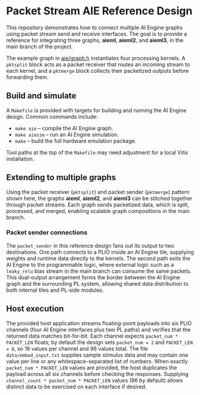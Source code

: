 # Packet Stream AIE Reference Design

This repository demonstrates how to connect multiple AI Engine graphs using packet stream send and receive interfaces. The goal is to provide a reference for integrating three graphs, **aieml**, **aieml2**, and **aieml3**, in the main branch of the project.

The example graph in [aie/graph.h](aie/graph.h) instantiates four processing kernels. A `pktsplit` block acts as a packet receiver that routes an incoming stream to each kernel, and a `pktmerge` block collects their packetized outputs before forwarding them.

## Build and simulate

A `Makefile` is provided with targets for building and running the AI Engine design. Common commands include:

- `make aie` – compile the AI Engine graph.
- `make aiesim` – run an AI Engine simulation.
- `make` – build the full hardware emulation package.

Tool paths at the top of the `Makefile` may need adjustment for a local Vitis installation.

## Extending to multiple graphs

Using the packet receiver (`pktsplit`) and packet sender (`pktmerge`) pattern shown here, the graphs **aieml**, **aieml2**, and **aieml3** can be stitched together through packet streams. Each graph sends packetized data, which is split, processed, and merged, enabling scalable graph compositions in the main branch.

### Packet sender connections

The `packet_sender` in this reference design fans out its output to two destinations. One path connects to a PLIO inside an AI Engine tile, supplying weights and runtime data directly to the kernels. The second path exits the AI Engine to the programmable logic, where external logic such as a `leaky_relu` bias stream in the main branch can consume the same packets. This dual-output arrangement forms the border between the AI Engine graph and the surrounding PL system, allowing shared data distribution to both internal tiles and PL-side modules.

## Host execution

The provided host application streams floating-point payloads into six PLIO channels (four AI Engine interfaces plus two PL paths) and verifies that the returned data matches bit-for-bit. Each channel expects `packet_num * PACKET_LEN` floats; by default the design sets `packet_num = 2` and `PACKET_LEN = 8`, so 16 values per channel and 96 values total. The file `data/embed_input.txt` supplies sample stimulus data and may contain one value per line or any whitespace-separated list of numbers. When exactly `packet_num * PACKET_LEN` values are provided, the host duplicates the payload across all six channels before checking the responses. Supplying `channel_count * packet_num * PACKET_LEN` values (96 by default) allows distinct data to be exercised on each interface if desired.


